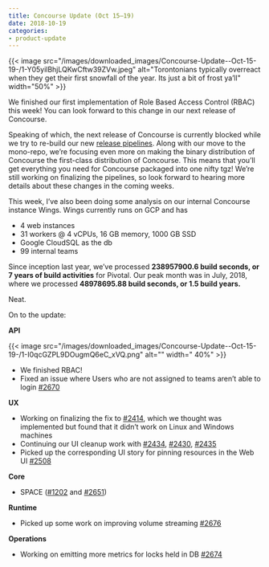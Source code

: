 ```yaml
---
title: Concourse Update (Oct 15–19)
date: 2018-10-19
categories:
- product-update
---
```


{{< image src="/images/downloaded_images/Concourse-Update--Oct-15-19-/1-Y05yilBhjLQKwCftw39ZVw.jpeg" alt="Torontonians
typically overreact when they get their first snowfall of the year. Its just a bit of frost ya’ll" width="50%" >}}

<!-- more -->

We finished our first implementation of Role Based Access Control (RBAC) this week! You can look forward to this change
in our next release of Concourse.

Speaking of which, the next release of Concourse is currently blocked while we try to re-build our
new [release pipelines](https://ci.concourse-ci.org/teams/main/pipelines/concourse). Along with our move to the
mono-repo, we’re focusing even more on making the binary distribution of Concourse the first-class distribution of
Concourse. This means that you’ll get everything you need for Concourse packaged into one nifty tgz! We’re still working
on finalizing the pipelines, so look forward to hearing more details about these changes in the coming weeks.

This week, I’ve also been doing some analysis on our internal Concourse instance Wings. Wings currently runs on GCP and
has

- 4 web instances
- 31 workers @ 4 vCPUs, 16 GB memory, 1000 GB SSD
- Google CloudSQL as the db
- 99 internal teams

Since inception last year, we’ve processed **238957900.6 build seconds, or 7 years of build activities** for Pivotal.
Our peak month was in July, 2018, where we processed **48978695.88 build seconds, or 1.5 build years.**

Neat.

On to the update:

**API**

{{< image src="/images/downloaded_images/Concourse-Update--Oct-15-19-/1-I0qcGZPL9DOugmQ6eC_xVQ.png" alt="" width="
40%" >}}

- We finished RBAC!
- Fixed an issue where Users who are not assigned to teams aren’t able to
  login [#2670](https://github.com/concourse/concourse/issues/2670)

**UX**

- Working on finalizing the fix to [#2414](https://github.com/concourse/concourse/issues/2414), which we thought was
  implemented but found that it didn’t work on Linux and Windows machines
- Continuing our UI cleanup work
  with [#2434](https://github.com/concourse/concourse/issues/2434), [#2430](https://github.com/concourse/concourse/issues/2670), [#2435](https://github.com/concourse/concourse/issues/2435)
- Picked up the corresponding UI story for pinning resources in the Web
  UI [#2508](https://github.com/concourse/concourse/issues/2508)

**Core**

- SPACE ([#1202](https://github.com/concourse/concourse/issues/1202)
  and [#2651](https://github.com/concourse/concourse/issues/2651))

**Runtime**

- Picked up some work on improving volume streaming [#2676](https://github.com/concourse/concourse/issues/2676)

**Operations**

- Working on emitting more metrics for locks held in DB [#2674](https://github.com/concourse/concourse/issues/2674)
